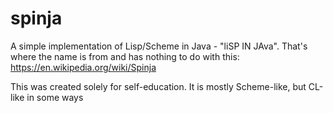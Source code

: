 # spinja
A simple implementation of Lisp/Scheme in Java - "liSP IN JAva". That's where the name is from and has nothing to do with this:
https://en.wikipedia.org/wiki/Spinja

This was created solely for self-education. It is mostly Scheme-like, but CL-like in some ways
